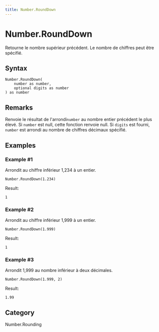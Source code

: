 ```yaml
---
title: Number.RoundDown
---
```


# Number.RoundDown


Retourne le nombre supérieur précédent. Le nombre de chiffres peut être spécifié.


## Syntax

```powerquery
Number.RoundDown(
    number as number,
    optional digits as number
) as number
```


## Remarks

Renvoie le résultat de l'arrondi<code>number</code> au nombre entier précédent le plus élevé. Si <code>number</code> est null, cette fonction renvoie null.     Si <code>digits</code> est fourni, <code>number</code> est arrondi au nombre de chiffres décimaux spécifié.    


## Examples

### Example #1 
Arrondit au chiffre inférieur 1,234 à un entier.
```powerquery
Number.RoundDown(1.234)
```

Result: 
```powerquery
1
```


### Example #2 
Arrondit au chiffre inférieur 1,999 à un entier.
```powerquery
Number.RoundDown(1.999)
```

Result: 
```powerquery
1
```


### Example #3 
Arrondit 1,999 au nombre inférieur à deux décimales.
```powerquery
Number.RoundDown(1.999, 2)
```

Result: 
```powerquery
1.99
```




## Category
Number.Rounding
